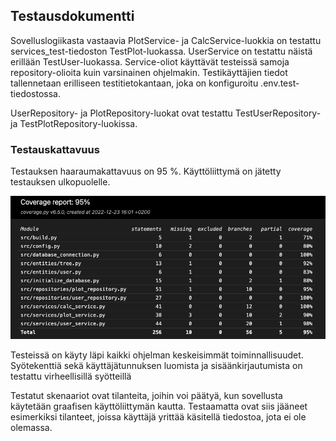 ## Testausdokumentti

Sovelluslogiikasta vastaavia PlotService- ja CalcService-luokkia on testattu services_test-tiedoston TestPlot-luokassa. UserService on testattu näistä erillään TestUser-luokassa. Service-oliot käyttävät testeissä samoja repository-olioita kuin varsinainen ohjelmakin. Testikäyttäjien tiedot tallennetaan erilliseen testitietokantaan, joka on konfiguroitu .env.test-tiedostossa.

UserRepository- ja PlotRepository-luokat ovat testattu TestUserRepository- ja TestPlotRepository-luokissa.

### Testauskattavuus

Testauksen haaraumakattavuus on 95 %. Käyttöliittymä on jätetty testauksen ulkopuolelle.

![testikattavuus](https://github.com/annis1234/TapionTaskulaskin/blob/main/dokumentaatio/kuvat/testikattavuus.png)

Testeissä on käyty läpi kaikki ohjelman keskeisimmät toiminnallisuudet. Syötekenttiä sekä käyttäjätunnuksen luomista ja sisäänkirjautumista on testattu virheellisillä syötteillä

Testatut skenaariot ovat tilanteita, joihin voi päätyä, kun sovellusta käytetään graafisen käyttöliittymän kautta. Testaamatta ovat siis jääneet esimerkiksi tilanteet, joissa käyttäjä yrittää käsitellä tiedostoa, jota ei ole olemassa.
